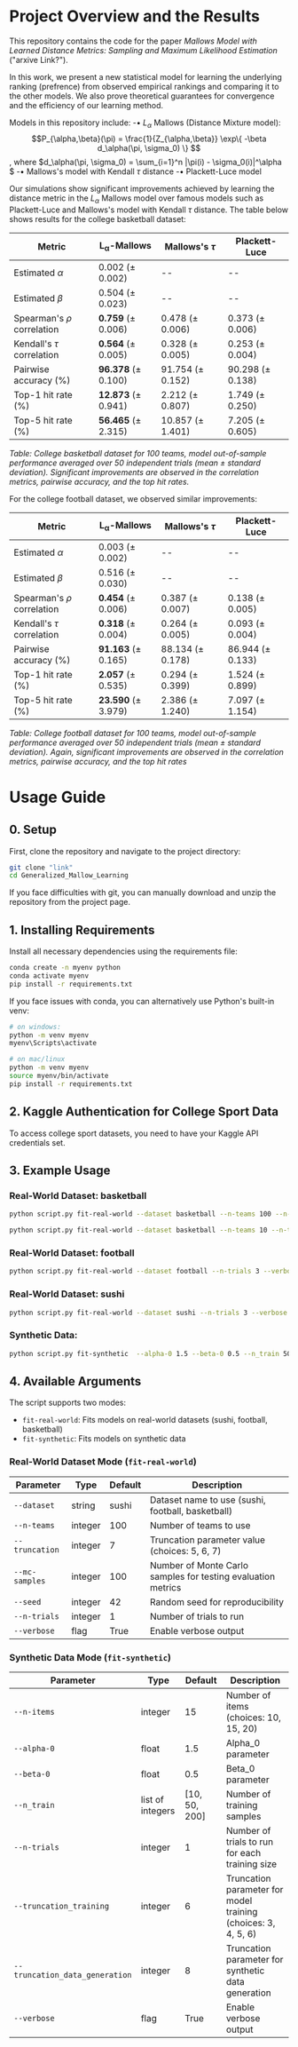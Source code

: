# Project Overview and the Results
This repository contains the code for the paper *Mallows Model with Learned Distance Metrics: Sampling and Maximum Likelihood Estimation* ("arxive Link?").

In this work, we present a new statistical model for learning the underlying ranking (prefrence) from observed empirical rankings and comparing it to the other models. We also prove theoretical guarantees for convergence and the efficiency of our learning method. 

Models in this repository include:
-• $L_\alpha$ Mallows (Distance Mixture model):
  $$P_{\alpha,\beta}(\pi) = \frac{1}{Z_{\alpha,\beta}} \exp\{ -\beta d_\alpha(\pi, \sigma_0) \} $$,
  where $d_\alpha(\pi, \sigma_0) = \sum_{i=1}^n |\pi(i) - \sigma_0(i)|^\alpha $
-• Mallows's model with Kendall $\tau$ distance
-• Plackett-Luce model

Our simulations show significant improvements achieved by learning the distance metric in the $L_\alpha$ Mallows model over famous models such as Plackett-Luce and Mallows's model with Kendall $\tau$ distance. The table below shows results for the college basketball dataset:

| Metric | $\boldsymbol{L}_{\boldsymbol{\alpha}}$-Mallows | Mallows's $\tau$ | Plackett-Luce |
|-------|-----------------|--------------|---------------|
| Estimated $\alpha$ | 0.002 ($\pm$ 0.002) | -- | -- |
| Estimated $\beta$ | 0.504 ($\pm$ 0.023) | -- | -- |
| Spearman's $\rho$ correlation | **0.759** ($\pm$ 0.006) | 0.478 ($\pm$ 0.006) | 0.373 ($\pm$ 0.006) |
| Kendall's $\tau$ correlation | **0.564** ($\pm$ 0.005) | 0.328 ($\pm$ 0.005) | 0.253 ($\pm$ 0.004) |
| Pairwise accuracy (%) | **96.378** ($\pm$ 0.100) | 91.754 ($\pm$ 0.152) | 90.298 ($\pm$ 0.138) |
| Top-1 hit rate (%) | **12.873** ($\pm$ 0.941) | 2.212 ($\pm$ 0.807) | 1.749 ($\pm$ 0.250) |
| Top-5 hit rate (%) | **56.465** ($\pm$ 2.315) | 10.857 ($\pm$ 1.401) | 7.205 ($\pm$ 0.605) |

*Table: College basketball dataset for 100 teams, model out-of-sample performance averaged over 50 independent trials (mean ± standard deviation). Significant improvements are observed in the correlation metrics, pairwise accuracy, and the top hit rates.*

For the college football dataset, we observed similar improvements:

| Metric | $\boldsymbol{L}_{\boldsymbol{\alpha}}$-Mallows | Mallows's $\tau$ | Plackett-Luce |
|-------|-----------------|--------------|---------------|
| Estimated $\alpha$ | 0.003 ($\pm$ 0.002) | -- | -- |
| Estimated $\beta$ | 0.516 ($\pm$ 0.030) | -- | -- |
| Spearman's $\rho$ correlation | **0.454** ($\pm$ 0.006) | 0.387 ($\pm$ 0.007) | 0.138 ($\pm$ 0.005) |
| Kendall's $\tau$ correlation | **0.318** ($\pm$ 0.004) | 0.264 ($\pm$ 0.005) | 0.093 ($\pm$ 0.004) |
| Pairwise accuracy (%) | **91.163** ($\pm$ 0.165) | 88.134 ($\pm$ 0.178) | 86.944 ($\pm$ 0.133) |
| Top-1 hit rate (%) | **2.057** ($\pm$ 0.535) | 0.294 ($\pm$ 0.399) | 1.524 ($\pm$ 0.899) |
| Top-5 hit rate (%) | **23.590** ($\pm$ 3.979) | 2.386 ($\pm$ 1.240) | 7.097 ($\pm$ 1.154) |

*Table: College football dataset for 100 teams, model out-of-sample performance averaged over 50 independent trials (mean ± standard deviation). Again, significant improvements are observed in the correlation metrics, pairwise accuracy, and the top hit rates*






# Usage Guide
## 0. Setup
First, clone the repository and navigate to the project directory:
```bash
git clone "link"
cd Generalized_Mallow_Learning
```

If you face difficulties with git, you can manually download and unzip the repository from the project page.

## 1. Installing Requirements

Install all necessary dependencies using the requirements file:

```bash
conda create -n myenv python
conda activate myenv
pip install -r requirements.txt
```

If you face issues with conda, you can alternatively use Python's built-in venv:

```bash
# on windows:
python -m venv myenv
myenv\Scripts\activate

# on mac/linux
python -m venv myenv
source myenv/bin/activate
pip install -r requirements.txt
```

## 2. Kaggle Authentication for College Sport Data

To access college sport datasets, you need to have your Kaggle API credentials set.

## 3. Example Usage



### Real-World Dataset: basketball
```bash
python script.py fit-real-world --dataset basketball --n-teams 100 --n-trials 3 --verbose
```

```bash
python script.py fit-real-world --dataset basketball --n-teams 10 --n-trials 3 --verbose
```

### Real-World Dataset: football
```bash
python script.py fit-real-world --dataset football --n-trials 3 --verbose
```

### Real-World Dataset: sushi
```bash
python script.py fit-real-world --dataset sushi --n-trials 3 --verbose
```



### Synthetic Data:

```bash
python script.py fit-synthetic  --alpha-0 1.5 --beta-0 0.5 --n_train 50 --truncation_training 6 --n-trials 4 --verbose
```



## 4. Available Arguments
The script supports two modes:
- `fit-real-world`: Fits models on real-world datasets (sushi, football, basketball)
- `fit-synthetic`: Fits models on synthetic data

### Real-World Dataset Mode (`fit-real-world`)

| Parameter | Type | Default | Description |
|-----------|------|---------|-------------|
| `--dataset` | string | sushi | Dataset name to use (sushi, football, basketball) |
| `--n-teams` | integer | 100 | Number of teams to use |
| `--truncation` | integer | 7 | Truncation parameter value (choices: 5, 6, 7) |
| `--mc-samples` | integer | 100 | Number of Monte Carlo samples for testing evaluation metrics |
| `--seed` | integer | 42 | Random seed for reproducibility |
| `--n-trials` | integer | 1 | Number of trials to run |
| `--verbose` | flag | True | Enable verbose output |

### Synthetic Data Mode (`fit-synthetic`)

| Parameter | Type | Default | Description |
|-----------|------|---------|-------------|
| `--n-items` | integer | 15 | Number of items (choices: 10, 15, 20) |
| `--alpha-0` | float | 1.5 | Alpha_0 parameter |
| `--beta-0` | float | 0.5 | Beta_0 parameter |
| `--n_train` | list of integers | [10, 50, 200] | Number of training samples |
| `--n-trials` | integer | 1 | Number of trials to run for each training size|
| `--truncation_training` | integer | 6 | Truncation parameter for model training (choices: 3, 4, 5, 6) |
| `--truncation_data_generation` | integer | 8 | Truncation parameter for synthetic data generation |
| `--verbose` | flag | True | Enable verbose output |


